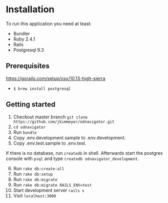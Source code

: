 # Installation

To run this application you need at least:

* Bundler
* Ruby 2.4.1
* Rails
* Postgresql 9.3

## Prerequisites
https://gorails.com/setup/osx/10.13-high-sierra
- `$ brew install postgresql`

## Getting started

1. Checkout master branch ```git clone https://github.com/jkimmeyer/odnavigator.git```
2. ```cd odnavigator```
3. Run ```bundle```
4. Copy .env.development.sample to .env.development.
5. Copy .env.test.sample to .env.test.

If there is no database, run ```createdb``` in shell. Afterwards start the postgres console with ```psql``` and type ```createdb odnavigator_development```.

6. Run ```rake db:create:all```
7. Run ```rake db:setup```
8. Run ```rake db:migrate```
9. Run ```rake db:migrate RAILS_ENV=test```
10. Start development server ```rails s```
11. Visit ```localhost:3000```